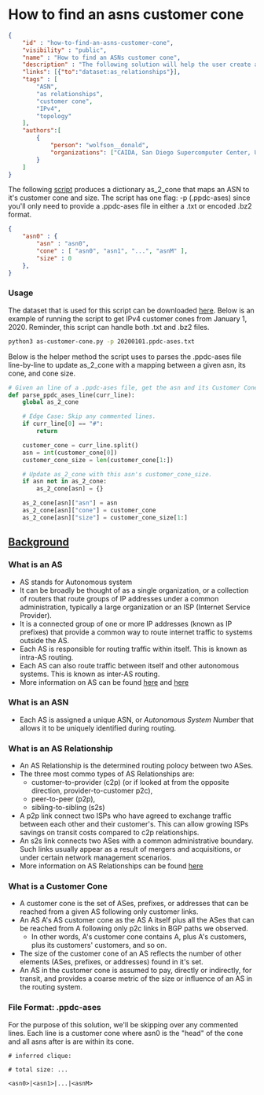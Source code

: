 # How to find an asns customer cone

~~~json
{
    "id" : "how-to-find-an-asns-customer-cone",
    "visibility" : "public",
    "name" : "How to find an ASNs customer cone",
    "description" : "The following solution will help the user create a Python dictionary where the key is a given asn, and the values are the asn, it's customer cone, and customer cone size. This solution and script is usable for IPv4.",
    "links": [{"to":"dataset:as_relationships"}],
    "tags" : [
        "ASN",
        "as relationships",
        "customer cone",
        "IPv4",
        "topology"
    ],
    "authors":[
        {
            "person": "wolfson__donald",
            "organizations": ["CAIDA, San Diego Supercomputer Center, University of California San Diego"]
        }
    ]
}
~~~
The following [script](as-customer-cone.py) produces a dictionary as_2_cone that maps an ASN to it's customer cone and size. The script has one flag: -p (.ppdc-ases) since you'll only need to provide a .ppdc-ases file in either a .txt or encoded .bz2 format.

~~~json
{
    "asn0" : {
        "asn" : "asn0",
        "cone" : [ "asn0", "asn1", "...", "asnM" ],
        "size" : 0
    },
}
~~~

### Usage

The dataset that is used for this script can be downloaded [here](https://www.caida.org/data/as-relationships/). Below is an example of running the script to get IPv4 customer cones from January 1, 2020. Reminder, this script can handle both .txt and .bz2 files.

~~~bash
python3 as-customer-cone.py -p 20200101.ppdc-ases.txt
~~~

Below is the helper method the script uses to parses the .ppdc-ases file line-by-line to update as_2_cone with a mapping between a given asn, its cone, and cone size.

~~~Python
# Given an line of a .ppdc-ases file, get the asn and its Customer Cone.
def parse_ppdc_ases_line(curr_line):
    global as_2_cone

    # Edge Case: Skip any commented lines.
    if curr_line[0] == "#":
        return

    customer_cone = curr_line.split()
    asn = int(customer_cone[0])
    customer_cone_size = len(customer_cone[1:])

    # Update as_2_cone with this asn's customer_cone_size.
    if asn not in as_2_cone:
        as_2_cone[asn] = {}

    as_2_cone[asn]["asn"] = asn
    as_2_cone[asn]["cone"] = customer_cone
    as_2_cone[asn]["size"] = customer_cone_size[1:]
~~~

## **<ins>Background</ins>**

### What is an AS

- AS stands for Autonomous system
- It can be broadly be thought of as a single organization, or a collection of routers that route groups of IP addresses under a common administration, typically a large organization or an ISP (Internet Service Provider).
- It is a connected group of one or more IP addresses (known as IP prefixes) that provide a common way to route internet traffic to systems outside the AS.
- Each AS is responsible for routing traffic within itself. This is known as intra-AS routing.
- Each AS can also route traffic between itself and other autonomous systems. This is known as inter-AS routing.
- More information on AS can be found [here]( https://www.cs.rutgers.edu/~pxk/352/notes/autonomous_systems.html) and [here](https://www.caida.org/publications/presentations/2016/as_intro_topology_wind/as_intro_topology_wind.pdf)

### What is an ASN

- Each AS is assigned a unique ASN, or *Autonomous System Number* that allows it to be uniquely identified during routing.

### What is an AS Relationship

- An AS Relationship is the determined routing polocy between two ASes.
- The three most commo types of AS Relationships are:
  - customer-to-provider (c2p) (or if looked at from the opposite direction,  provider-to-customer p2c),
  - peer-to-peer (p2p),
  - sibling-to-sibling (s2s)
- A p2p link connect two ISPs who have agreed to exchange traffic between each other and their customer's. This can allow growing ISPs savings on transit costs compared to c2p relationships.
- An s2s link connects two ASes with a common administrative boundary. Such links usually appear as a result of mergers and acquisitions, or under certain network management scenarios.
- More information on AS Relationships can be found [here](https://www.caida.org/data/as-relationships/)

### What is a Customer Cone

- A customer cone is the set of ASes, prefixes, or addresses that can be reached from a given AS following only customer links.
- An AS A's AS customer cone as the AS A itself plus all the ASes that can be reached from A following only p2c links in BGP paths we observed.
  - In other words, A's customer cone contains A, plus A's customers, plus its customers' customers, and so on.
- The size of the customer cone of an AS reflects the number of other elements (ASes,  prefixes, or addresses) found in it's set.
- An AS in the customer cone is assumed to pay, directly or indirectly, for transit, and provides a coarse metric of the size or influence of an AS in the routing system.

### File Format: .ppdc-ases

For the purpose of this solution, we'll be skipping over any commented lines. Each line is a customer cone where asn0 is the "head" of the cone and all asns after is are within its cone.

~~~text
# inferred clique:

# total size: ...

<asn0>|<asn1>|...|<asnM>
~~~
